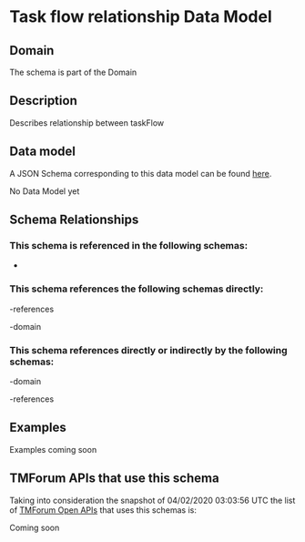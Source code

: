 # Task flow relationship Data Model

## Domain

The  schema is part of the  Domain

## Description

Describes relationship between taskFlow

## Data model

A JSON Schema corresponding to this data model can be found
[here](https://github.com/tmforum-rand/schemas/blob/candidates/Common/TaskFlowRelationship.schema.json).

No Data Model yet

## Schema Relationships

### This schema is referenced in the following schemas:

-

### This schema references the following schemas directly:

-references

-domain

### This schema references directly or indirectly by the following schemas:

-domain

-references



## Examples

Examples coming soon

## TMForum APIs that use this schema

Taking into consideration the snapshot of 04/02/2020 03:03:56 UTC the list of [TMForum Open APIs](https://www.tmforum.org/open-apis/) that uses this schemas is:

Coming soon